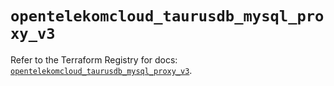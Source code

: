 # `opentelekomcloud_taurusdb_mysql_proxy_v3`

Refer to the Terraform Registry for docs: [`opentelekomcloud_taurusdb_mysql_proxy_v3`](https://registry.terraform.io/providers/opentelekomcloud/opentelekomcloud/1.36.50/docs/resources/taurusdb_mysql_proxy_v3).
